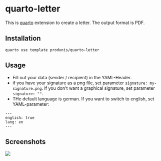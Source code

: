 # quarto-letter

This is [quarto](https://quarto.org) extension to create a letter. The output format is PDF.

## Installation

`quarto use template produnis/quarto-letter`


## Usage

- Fill out your data (sender / recipient) in the YAML-Header.
- if you have your signature as a png file, set parameter `signature: my-signature.png`. If you don't want a graphical signature, set parameter  `signature: ""`.
- THe default language is german. If you want to switch to english, set YAML-parameter:

```
---
english: true
lang: en      
---
```

## Screenshots

![](https://www.produnis.de/blog/posts/2022-09-12-quarto-briefvorlage/Testbrief.png)